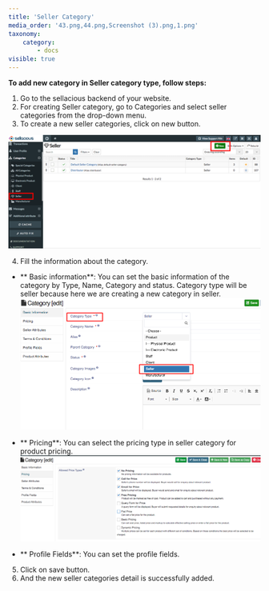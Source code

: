 ```yaml
---
title: 'Seller Category'
media_order: '43.png,44.png,Screenshot (3).png,1.png'
taxonomy:
    category:
        - docs
visible: true
---
```


**To add new category in Seller category type, follow steps:**

1. Go to the sellacious backend of your website.
2. For creating Seller category, go to Categories and select seller categories from the drop-down menu.
3. To create a new seller categories, click on new button.

![](43.png)

4. Fill the information about the category.
* ** Basic information**: You can set the basic information of the category by Type, Name, Category and status. Category       type will be seller because here we are creating a new category in seller.
![Screenshot%20%283%29](Screenshot%20%283%29.png "Screenshot%20%283%29")

* ** Pricing**: You can select the pricing type in seller category for product pricing.
![1](1.png "1")

* ** Profile Fields**: You can set the profile fields.

5. Click on save button.
6. And the new seller categories detail is successfully added.
